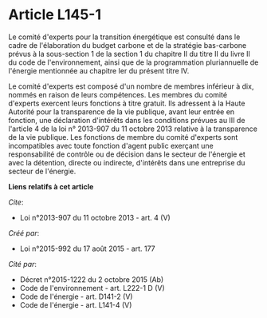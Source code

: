# Article L145-1

Le comité d'experts pour la transition énergétique est consulté dans le cadre de l'élaboration du budget carbone et de la
stratégie bas-carbone prévus à la sous-section 1 de la section 1 du chapitre II du titre II du livre II du code de
l'environnement, ainsi que de la programmation pluriannuelle de l'énergie mentionnée au chapitre Ier du présent titre IV. 

Le comité d'experts est composé d'un nombre de membres inférieur à dix, nommés en raison de leurs compétences. Les membres du
comité d'experts exercent leurs fonctions à titre gratuit. Ils adressent à la Haute Autorité pour la transparence de la vie
publique, avant leur entrée en fonction, une déclaration d'intérêts dans les conditions prévues au III de l'article 4 de la
loi n° 2013-907 du 11 octobre 2013 relative à la transparence de la vie publique. Les fonctions de membre du comité d'experts
sont incompatibles avec toute fonction d'agent public exerçant une responsabilité de contrôle ou de décision dans le secteur
de l'énergie et avec la détention, directe ou indirecte, d'intérêts dans une entreprise du secteur de l'énergie.

**Liens relatifs à cet article**

_Cite_:

  - Loi n°2013-907 du 11 octobre 2013 - art. 4 (V)

_Créé par_:

  - Loi n°2015-992 du 17 août 2015 - art. 177

_Cité par_:

  - Décret n°2015-1222 du 2 octobre 2015 (Ab)
  - Code de l'environnement - art. L222-1 D (V)
  - Code de l'énergie - art. D141-2 (V)
  - Code de l'énergie - art. L141-4 (V)
